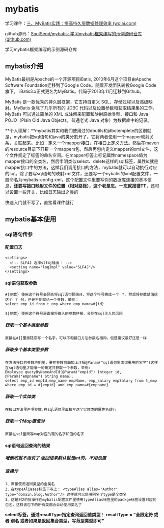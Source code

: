 # mybatis

学习课件：[三、MyBatis实践：提高持久层数据处理效率 (wolai.com)](https://www.wolai.com/oLP8DUTzo2JRX1DfZNZn6c)

github源码：[SoulSend/mybatis: 学习mybatis框架编写的示例源码仓库 (github.com)](https://github.com/SoulSend/mybatis)

学习mybatis框架编写的示例源码仓库

## mybatis介绍

MyBatis最初是Apache的一个开源项目iBatis, 2010年6月这个项目由Apache Software Foundation迁移到了Google Code。随着开发团队转投Google Code旗下， iBatis3.x正式更名为MyBatis。代码于2013年11月迁移到Github。

MyBatis 是一款优秀的持久层框架，它支持自定义 SQL、存储过程以及高级映射。MyBatis 免除了几乎所有的 JDBC 代码以及设置参数和获取结果集的工作。MyBatis 可以通过简单的 XML 或注解来配置和映射原始类型、接口和 Java POJO（Plain Old Java Objects，普通老式 Java 对象）为数据库中的记录。

**个人理解：**mybatis其实和我们使用过的dbutils和jdbctemplete的区别就是，mybatis把sql语句和java的类分割开了，它将两者使用一个mapper映射关系，关联起来。比如：定义一个mapper接口，在接口上定义方法。然后在maven的resource目录下开辟一个mappers包，然后再包内定义mapper的xml文件，这个文件规定了标签的命名空间。在mapper标签上标记属性namespace值为mapper接口的全类名，然后申明类似select、delete这样的sql标签，属性id就是mapper接口中的方法，这样我们调用接口的方法，mybatis就可以自动执行对应的sql。除了要写sql语句的映射xml文件，还要写一个nybatis的xml配置文件，一般命名为mybatis-config.xml，这个配置文件里要写你的数据库连接的基本信息，**还要写接口映射文件的位置（相对路径），这个老是忘，一忘就报错TT**，还可以设置一些开关，比如日志输出之类的

快速入门就不写了，直接看课件就行

## mybatis基本使用

### sql语句传参

#### 配置日志

```
<settings>
  <!-- SLF4J 选择slf4j输出！ -->
  <setting name="logImpl" value="SLF4J"/>
</settings>
```

#### sql语句获取参数

```
#{参数} 使用这个符号会预先将sql语句预编译，将这个符号换成一个 ？，然后将参数赋值给这个 ？ 号，但是不能赋给一个参数，举例：
select emp_id from t_emp where emp_name=#{id}

${参数} 使用这个符号是直接将输入的参数拼接，会存在sql注入的风险
```

##### 获取一个基本类型参数

```
直接在#{}里面随意写一个名字，可以不和接口方法参数名相同，但是建议最好还是一样
```

##### 获取多个基本类型参数

```
在方法接口的参数声明里，要在参数前面加上注解@Param("sql语句里面你要用的名字")这样在sql语句里才能唯一的确定并获取一个参数，举例:
Employee queryByNameAndId(@Param("empid") Integer id, @Param("empname") String name);
select emp_id empId,emp_name empName, emp_salary empSalary from t_emp where emp_id = #{empid} and emp_name=#{empname}
```

##### 获取一个实体类

```
在接口方法里声明参数,在sql语句里直接写这个实体类的属性名就行
```

##### 获取一个Map键值对

```
直接在sql里面写map对应的键的名字和值的名字
```

#### sql语句返回查询的结果

##### 增删改就不用说了 返回结果默认就是int的，不用设置

##### 查操作

```
1、直接使用返回类型的全类名
2、在typeAliases标签下写上： <typeAlias alias="Author" type="domain.blog.Author"/> 这样就可以使用别名了type是全类名
3、这是对2的批操作在mybatis配置文件里使用typeAlias标签里的packge标签设置对应的包名，这样该包下的所有类都会自动使用类名了
```

**select标签，通过resultType指定查询返回值类型！**
**resultType = "全限定符 或者 别名 或者如果是返回集合类型，写范型类型即可"**

